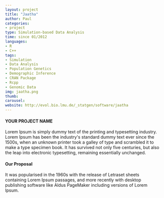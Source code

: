 ```yaml
---
layout: project
title: "Jaatha"
author: Paul
categories:
- project
type: Simulation-based Data Analysis 
time: since 01/2012
languages:
- R
- C++
tags:
- Simulation
- Data Analysis
- Population Genetics
- Demographic Inference
- CRAN Package
- Rcpp
- Genomic Data
img: jaatha.png
thumb:
carousel: 
website: http://evol.bio.lmu.de/_statgen/software/jaatha
---
```


#### YOUR PROJECT NAME
Lorem Ipsum is simply dummy text of the printing and typesetting industry. Lorem Ipsum has been the industry's standard dummy text ever since the 1500s, when an unknown printer took a galley of type and scrambled it to make a type specimen book. It has survived not only five centuries, but also the leap into electronic typesetting, remaining essentially unchanged.

#### Our Proposal
It was popularised in the 1960s with the release of Letraset sheets containing Lorem Ipsum passages, and more recently with desktop publishing software like Aldus PageMaker including versions of Lorem Ipsum.
